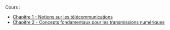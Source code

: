 
Cours :

- [Chapitre 1 - Notions sur les télécommunications](publish/pdf/Chapitre%201%20-%20Notions%20sur%20les%20télécommunications.pdf)
- [Chapitre 2 - Concepts fondamentaux pour les transmissions numériques](pdf/Chapitre%202%20-%20Concepts%20fondamentaux%20pour%20les%20transmissions%20numériques.pdf)